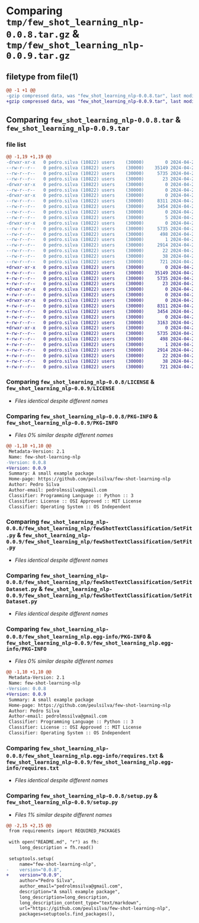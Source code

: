 # Comparing `tmp/few_shot_learning_nlp-0.0.8.tar.gz` & `tmp/few_shot_learning_nlp-0.0.9.tar.gz`

## filetype from file(1)

```diff
@@ -1 +1 @@
-gzip compressed data, was "few_shot_learning_nlp-0.0.8.tar", last modified: Sat Apr 20 14:09:01 2024, max compression
+gzip compressed data, was "few_shot_learning_nlp-0.0.9.tar", last modified: Sat Apr 20 14:37:10 2024, max compression
```

## Comparing `few_shot_learning_nlp-0.0.8.tar` & `few_shot_learning_nlp-0.0.9.tar`

### file list

```diff
@@ -1,19 +1,19 @@
-drwxr-xr-x   0 pedro.silva (10822) users    (30000)        0 2024-04-20 14:09:01.000672 few_shot_learning_nlp-0.0.8/
--rw-r--r--   0 pedro.silva (10822) users    (30000)    35149 2024-04-20 13:01:16.000000 few_shot_learning_nlp-0.0.8/LICENSE
--rw-r--r--   0 pedro.silva (10822) users    (30000)     5735 2024-04-20 14:09:00.998673 few_shot_learning_nlp-0.0.8/PKG-INFO
--rw-r--r--   0 pedro.silva (10822) users    (30000)       23 2024-04-20 13:01:16.000000 few_shot_learning_nlp-0.0.8/README.md
-drwxr-xr-x   0 pedro.silva (10822) users    (30000)        0 2024-04-20 14:09:00.971677 few_shot_learning_nlp-0.0.8/few_shot_learning_nlp/
--rw-r--r--   0 pedro.silva (10822) users    (30000)        0 2024-04-20 13:54:41.000000 few_shot_learning_nlp-0.0.8/few_shot_learning_nlp/__init__.py
-drwxr-xr-x   0 pedro.silva (10822) users    (30000)        0 2024-04-20 14:09:00.986673 few_shot_learning_nlp-0.0.8/few_shot_learning_nlp/fewShotTextClassification/
--rw-r--r--   0 pedro.silva (10822) users    (30000)     8311 2024-04-20 13:32:48.000000 few_shot_learning_nlp-0.0.8/few_shot_learning_nlp/fewShotTextClassification/SetFit.py
--rw-r--r--   0 pedro.silva (10822) users    (30000)     3454 2024-04-20 13:35:48.000000 few_shot_learning_nlp-0.0.8/few_shot_learning_nlp/fewShotTextClassification/SetFitDataset.py
--rw-r--r--   0 pedro.silva (10822) users    (30000)        0 2024-04-20 14:08:53.000000 few_shot_learning_nlp-0.0.8/few_shot_learning_nlp/fewShotTextClassification/__init__.py
--rw-r--r--   0 pedro.silva (10822) users    (30000)        5 2024-04-20 14:05:17.000000 few_shot_learning_nlp-0.0.8/few_shot_learning_nlp/hello.py
-drwxr-xr-x   0 pedro.silva (10822) users    (30000)        0 2024-04-20 14:09:00.987681 few_shot_learning_nlp-0.0.8/few_shot_learning_nlp.egg-info/
--rw-r--r--   0 pedro.silva (10822) users    (30000)     5735 2024-04-20 14:09:00.000000 few_shot_learning_nlp-0.0.8/few_shot_learning_nlp.egg-info/PKG-INFO
--rw-r--r--   0 pedro.silva (10822) users    (30000)      498 2024-04-20 14:09:00.000000 few_shot_learning_nlp-0.0.8/few_shot_learning_nlp.egg-info/SOURCES.txt
--rw-r--r--   0 pedro.silva (10822) users    (30000)        1 2024-04-20 14:09:00.000000 few_shot_learning_nlp-0.0.8/few_shot_learning_nlp.egg-info/dependency_links.txt
--rw-r--r--   0 pedro.silva (10822) users    (30000)     2914 2024-04-20 14:09:00.000000 few_shot_learning_nlp-0.0.8/few_shot_learning_nlp.egg-info/requires.txt
--rw-r--r--   0 pedro.silva (10822) users    (30000)       22 2024-04-20 14:09:00.000000 few_shot_learning_nlp-0.0.8/few_shot_learning_nlp.egg-info/top_level.txt
--rw-r--r--   0 pedro.silva (10822) users    (30000)       38 2024-04-20 14:09:01.000677 few_shot_learning_nlp-0.0.8/setup.cfg
--rw-r--r--   0 pedro.silva (10822) users    (30000)      721 2024-04-20 14:08:57.000000 few_shot_learning_nlp-0.0.8/setup.py
+drwxr-xr-x   0 pedro.silva (10822) users    (30000)        0 2024-04-20 14:37:10.546561 few_shot_learning_nlp-0.0.9/
+-rw-r--r--   0 pedro.silva (10822) users    (30000)    35149 2024-04-20 13:01:16.000000 few_shot_learning_nlp-0.0.9/LICENSE
+-rw-r--r--   0 pedro.silva (10822) users    (30000)     5735 2024-04-20 14:37:10.545556 few_shot_learning_nlp-0.0.9/PKG-INFO
+-rw-r--r--   0 pedro.silva (10822) users    (30000)       23 2024-04-20 13:01:16.000000 few_shot_learning_nlp-0.0.9/README.md
+drwxr-xr-x   0 pedro.silva (10822) users    (30000)        0 2024-04-20 14:37:10.518555 few_shot_learning_nlp-0.0.9/few_shot_learning_nlp/
+-rw-r--r--   0 pedro.silva (10822) users    (30000)        0 2024-04-20 13:54:41.000000 few_shot_learning_nlp-0.0.9/few_shot_learning_nlp/__init__.py
+drwxr-xr-x   0 pedro.silva (10822) users    (30000)        0 2024-04-20 14:37:10.532561 few_shot_learning_nlp-0.0.9/few_shot_learning_nlp/fewShotTextClassification/
+-rw-r--r--   0 pedro.silva (10822) users    (30000)     8311 2024-04-20 13:32:48.000000 few_shot_learning_nlp-0.0.9/few_shot_learning_nlp/fewShotTextClassification/SetFit.py
+-rw-r--r--   0 pedro.silva (10822) users    (30000)     3454 2024-04-20 13:35:48.000000 few_shot_learning_nlp-0.0.9/few_shot_learning_nlp/fewShotTextClassification/SetFitDataset.py
+-rw-r--r--   0 pedro.silva (10822) users    (30000)        0 2024-04-20 14:08:53.000000 few_shot_learning_nlp-0.0.9/few_shot_learning_nlp/fewShotTextClassification/__init__.py
+-rw-r--r--   0 pedro.silva (10822) users    (30000)     3163 2024-04-20 14:34:21.000000 few_shot_learning_nlp-0.0.9/few_shot_learning_nlp/utils.py
+drwxr-xr-x   0 pedro.silva (10822) users    (30000)        0 2024-04-20 14:37:10.534560 few_shot_learning_nlp-0.0.9/few_shot_learning_nlp.egg-info/
+-rw-r--r--   0 pedro.silva (10822) users    (30000)     5735 2024-04-20 14:37:10.000000 few_shot_learning_nlp-0.0.9/few_shot_learning_nlp.egg-info/PKG-INFO
+-rw-r--r--   0 pedro.silva (10822) users    (30000)      498 2024-04-20 14:37:10.000000 few_shot_learning_nlp-0.0.9/few_shot_learning_nlp.egg-info/SOURCES.txt
+-rw-r--r--   0 pedro.silva (10822) users    (30000)        1 2024-04-20 14:37:10.000000 few_shot_learning_nlp-0.0.9/few_shot_learning_nlp.egg-info/dependency_links.txt
+-rw-r--r--   0 pedro.silva (10822) users    (30000)     2914 2024-04-20 14:37:10.000000 few_shot_learning_nlp-0.0.9/few_shot_learning_nlp.egg-info/requires.txt
+-rw-r--r--   0 pedro.silva (10822) users    (30000)       22 2024-04-20 14:37:10.000000 few_shot_learning_nlp-0.0.9/few_shot_learning_nlp.egg-info/top_level.txt
+-rw-r--r--   0 pedro.silva (10822) users    (30000)       38 2024-04-20 14:37:10.547558 few_shot_learning_nlp-0.0.9/setup.cfg
+-rw-r--r--   0 pedro.silva (10822) users    (30000)      721 2024-04-20 14:37:02.000000 few_shot_learning_nlp-0.0.9/setup.py
```

### Comparing `few_shot_learning_nlp-0.0.8/LICENSE` & `few_shot_learning_nlp-0.0.9/LICENSE`

 * *Files identical despite different names*

### Comparing `few_shot_learning_nlp-0.0.8/PKG-INFO` & `few_shot_learning_nlp-0.0.9/PKG-INFO`

 * *Files 0% similar despite different names*

```diff
@@ -1,10 +1,10 @@
 Metadata-Version: 2.1
 Name: few-shot-learning-nlp
-Version: 0.0.8
+Version: 0.0.9
 Summary: A small example package
 Home-page: https://github.com/peulsilva/few-shot-learning-nlp
 Author: Pedro Silva
 Author-email: pedrolmssilva@gmail.com
 Classifier: Programming Language :: Python :: 3
 Classifier: License :: OSI Approved :: MIT License
 Classifier: Operating System :: OS Independent
```

### Comparing `few_shot_learning_nlp-0.0.8/few_shot_learning_nlp/fewShotTextClassification/SetFit.py` & `few_shot_learning_nlp-0.0.9/few_shot_learning_nlp/fewShotTextClassification/SetFit.py`

 * *Files identical despite different names*

### Comparing `few_shot_learning_nlp-0.0.8/few_shot_learning_nlp/fewShotTextClassification/SetFitDataset.py` & `few_shot_learning_nlp-0.0.9/few_shot_learning_nlp/fewShotTextClassification/SetFitDataset.py`

 * *Files identical despite different names*

### Comparing `few_shot_learning_nlp-0.0.8/few_shot_learning_nlp.egg-info/PKG-INFO` & `few_shot_learning_nlp-0.0.9/few_shot_learning_nlp.egg-info/PKG-INFO`

 * *Files 0% similar despite different names*

```diff
@@ -1,10 +1,10 @@
 Metadata-Version: 2.1
 Name: few-shot-learning-nlp
-Version: 0.0.8
+Version: 0.0.9
 Summary: A small example package
 Home-page: https://github.com/peulsilva/few-shot-learning-nlp
 Author: Pedro Silva
 Author-email: pedrolmssilva@gmail.com
 Classifier: Programming Language :: Python :: 3
 Classifier: License :: OSI Approved :: MIT License
 Classifier: Operating System :: OS Independent
```

### Comparing `few_shot_learning_nlp-0.0.8/few_shot_learning_nlp.egg-info/requires.txt` & `few_shot_learning_nlp-0.0.9/few_shot_learning_nlp.egg-info/requires.txt`

 * *Files identical despite different names*

### Comparing `few_shot_learning_nlp-0.0.8/setup.py` & `few_shot_learning_nlp-0.0.9/setup.py`

 * *Files 1% similar despite different names*

```diff
@@ -2,15 +2,15 @@
 from requirements import REQUIRED_PACKAGES
 
 with open("README.md", "r") as fh:
     long_description = fh.read()
 
 setuptools.setup(
     name="few-shot-learning-nlp",
-    version="0.0.8",
+    version="0.0.9",
     author="Pedro Silva",
     author_email="pedrolmssilva@gmail.com",
     description="A small example package",
     long_description=long_description,
     long_description_content_type="text/markdown",
     url="https://github.com/peulsilva/few-shot-learning-nlp",
     packages=setuptools.find_packages(),
```

